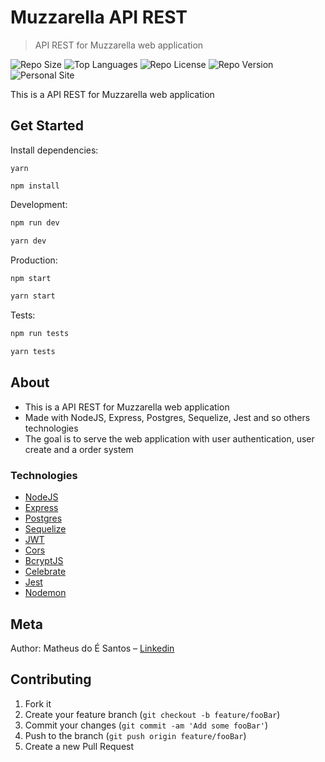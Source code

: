 # Muzzarella API REST

> API REST for Muzzarella web application

![Repo Size][repo-size]
![Top Languages][top-languages]
![Repo License][repo-license]
![Repo Version][repo-version]
![Personal Site][matheus-img]

This is a API REST for Muzzarella web application

## Get Started

Install dependencies:

```
yarn

npm install
```

Development:

```sh
npm run dev

yarn dev
```

Production:

```sh
npm start

yarn start
```

Tests:

```sh
npm run tests

yarn tests
```

## About

<ul>
    <li>This is a API REST for Muzzarella web application </li>
    <li>Made with NodeJS, Express, Postgres, Sequelize, Jest and so others technologies</li>
    <li>The goal is to serve the web application with user authentication, user create  and a order system</li>
</ul>

### Technologies

<ul>
<li><a href="https://nodejs.org/en/docs/">NodeJS</a></li>
<li><a href="https://expressjs.com/pt-br/">Express</a></li>
<li><a href="https://www.postgresql.org/docs/">Postgres</a></li>
<li><a href="https://sequelize.org/master/">Sequelize</a></li>
<li><a href="https://jwt.io/introduction/">JWT</a></li>
<li><a href="https://www.npmjs.com/package/cors">Cors</a></li>
<li><a href="https://www.npmjs.com/package/bcrypt">BcryptJS</a></li>
<li><a href="https://github.com/arb/celebrate">Celebrate</a></li>
<li><a href="https://jestjs.io/en/">Jest</a></li>
<li><a href="https://nodemon.io/">Nodemon</a></li>
</ul>

## Meta

Author: Matheus do É Santos – [Linkedin](https://www.linkedin.com/in/matheusdoe-dev/)

## Contributing

1. Fork it
2. Create your feature branch (`git checkout -b feature/fooBar`)
3. Commit your changes (`git commit -am 'Add some fooBar'`)
4. Push to the branch (`git push origin feature/fooBar`)
5. Create a new Pull Request

<!-- Markdown link & img dfn's -->

[top-languages]: https://img.shields.io/github/languages/top/Matheusdoe-dev/Muzzarella-api?style=flat-square
[repo-size]: https://img.shields.io/github/repo-size/Matheusdoe-dev/Muzzarella-api?style=flat-square
[repo-license]: https://img.shields.io/github/license/Matheusdoe-dev/Muzzarella-api?style=flat-square
[repo-version]: https://img.shields.io/github/package-json/v/Matheusdoe-dev/Muzzarella-api?style=flat-square
[matheus-img]: https://img.shields.io/badge/-matheusdoe.dev-%23811662?style=flat-square
[matheus-url]: https://matheusdoe.dev
